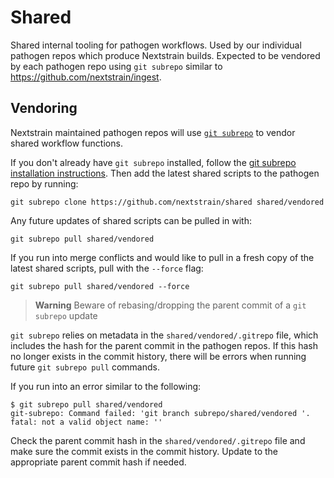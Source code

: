 # Shared

Shared internal tooling for pathogen workflows. Used by our individual
pathogen repos which produce Nextstrain builds. Expected to be vendored by
each pathogen repo using `git subrepo` similar to https://github.com/nextstrain/ingest.

## Vendoring

Nextstrain maintained pathogen repos will use [`git subrepo`](https://github.com/ingydotnet/git-subrepo)
to vendor shared workflow functions.

If you don't already have `git subrepo` installed, follow the
[git subrepo installation instructions](https://github.com/ingydotnet/git-subrepo#installation).
Then add the latest shared scripts to the pathogen repo by running:

```
git subrepo clone https://github.com/nextstrain/shared shared/vendored
```

Any future updates of shared scripts can be pulled in with:

```
git subrepo pull shared/vendored
```

If you run into merge conflicts and would like to pull in a fresh copy of the
latest shared scripts, pull with the `--force` flag:

```
git subrepo pull shared/vendored --force
```

> **Warning**
> Beware of rebasing/dropping the parent commit of a `git subrepo` update

`git subrepo` relies on metadata in the `shared/vendored/.gitrepo` file,
which includes the hash for the parent commit in the pathogen repos.
If this hash no longer exists in the commit history, there will be errors when
running future `git subrepo pull` commands.

If you run into an error similar to the following:
```
$ git subrepo pull shared/vendored
git-subrepo: Command failed: 'git branch subrepo/shared/vendored '.
fatal: not a valid object name: ''
```
Check the parent commit hash in the `shared/vendored/.gitrepo` file and make
sure the commit exists in the commit history. Update to the appropriate parent
commit hash if needed.
